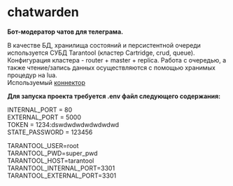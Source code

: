 # chatwarden

**Бот-модератор чатов для телеграма.**  
  
В качестве БД, хранилища состояний и персистентной очереди используется СУБД Tarantool (кластер Cartridge, crud, queue).  
Конфигурация кластера - router + master + replica. Работа с очередью, а также чтение/запись данных осуществляются с помощью хранимых процедур на lua.  
Используемый [коннектор]([https://github.com/progaudi/progaudi.tarantool])
  
**Для запуска проекта требуется .env файл следующего содержания:**  
  
INTERNAL_PORT = 80  
EXTERNAL_PORT = 5000  
TOKEN = 1234:dswdwdwdwdwdwdwd  
STATE_PASSWORD = 123456  
  
TARANTOOL_USER=root  
TARANTOOL_PWD=super_pwd  
TARANTOOL_HOST=tarantool  
TARANTOOL_INTERNAL_PORT=3301  
TARANTOOL_EXTERNAL_PORT=3301  
